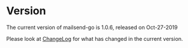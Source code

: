 # Version
The current version of mailsend-go is 1.0.6, released on Oct-27-2019 

Please look at [ChangeLog](ChangeLog.md) for what has changed in the current version.
